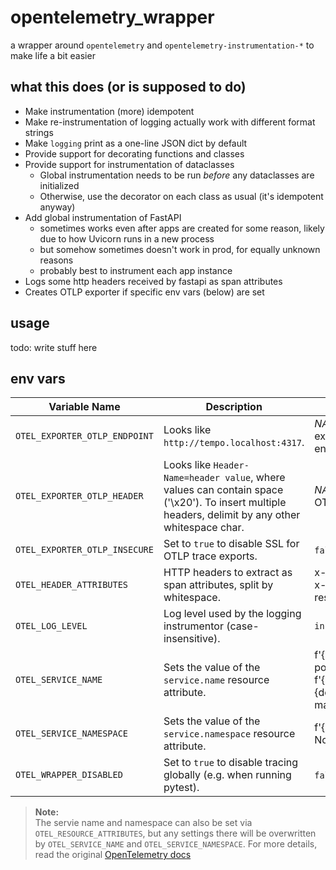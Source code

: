 # opentelemetry_wrapper

a wrapper around `opentelemetry` and `opentelemetry-instrumentation-*` to make life a bit easier

## what this does (or is supposed to do)

* Make instrumentation (more) idempotent
* Make re-instrumentation of logging actually work with different format strings
* Make `logging` print as a one-line JSON dict by default
* Provide support for decorating functions and classes
* Provide support for instrumentation of dataclasses
    * Global instrumentation needs to be run *before* any dataclasses are initialized
    * Otherwise, use the decorator on each class as usual (it's idempotent anyway)
* Add global instrumentation of FastAPI
    * sometimes works even after apps are created for some reason, likely due to how Uvicorn runs in a new process
    * but somehow sometimes doesn't work in prod, for equally unknown reasons
    * probably best to instrument each app instance
* Logs some http headers received by fastapi as span attributes
* Creates OTLP exporter if specific env vars (below) are set

## usage

todo: write stuff here

## env vars

| Variable Name                 | Description                                                                                                                                       | Default (if not set)                                                                        |
|-------------------------------|---------------------------------------------------------------------------------------------------------------------------------------------------|---------------------------------------------------------------------------------------------|
| `OTEL_EXPORTER_OTLP_ENDPOINT` | Looks like `http://tempo.localhost:4317`.                                                                                                         | *NA* (traces are not exported to any OTLP endpoint)                                         |
| `OTEL_EXPORTER_OTLP_HEADER`   | Looks like `Header-Name=header value`, where values can contain space ('\x20'). To insert multiple headers, delimit by any other whitespace char. | *NA* (no header sent to OTLP endpoint)                                                      |
| `OTEL_EXPORTER_OTLP_INSECURE` | Set to `true` to disable SSL for OTLP trace exports.                                                                                              | `false` (verifies SSL)                                                                      |
| `OTEL_HEADER_ATTRIBUTES`      | HTTP headers to extract as span attributes, split by whitespace.                                                                                  | x-pf-number, x-client-id, x-preferred-username, x-resource-access                           |
| `OTEL_LOG_LEVEL`              | Log level used by the logging instrumentor (case-insensitive).                                                                                    | `info`                                                                                      |
| `OTEL_SERVICE_NAME`           | Sets the value of the `service.name` resource attribute.                                                                                          | f'{k8s namespace}/{k8s pod name}' or f'{username}@{hostname}.{domain}:<{filename of main}>' |
| `OTEL_SERVICE_NAMESPACE`      | Sets the value of the `service.namespace` resource attribute.                                                                                     | f'{k8s namespace}' or None                                                                  |
| `OTEL_WRAPPER_DISABLED`       | Set to `true` to disable tracing globally (e.g. when running pytest).                                                                             | `false` (tracing is enabled)                                                                |

> **Note:** <br>
> The servie name and namespace can also be set via `OTEL_RESOURCE_ATTRIBUTES`, but any settings there will be
> overwritten by `OTEL_SERVICE_NAME` and `OTEL_SERVICE_NAMESPACE`. For more details, read the original
> [OpenTelemetry docs](https://opentelemetry.io/docs)
